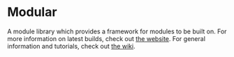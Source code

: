 # Modular

A module library which provides a framework for modules to be built on. For more information on latest builds, check out [the website](https://trulyfree.github.io/Modular/). For general information and tutorials, check out [the wiki](https://github.com/TrulyFree/Modular/wiki).